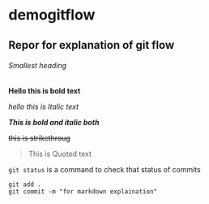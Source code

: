 # demogitflow
## Repor for explanation of git flow
###### Smallest heading

**Hello this is bold text**

*hello this is Italic text*

***This is bold and italic both***

~~this is strikethroug~~

> This is Quoted text

`git status` is a command to check that status of commits

```
git add .
git commit -m "for markdown explaination" 
```
